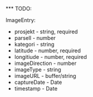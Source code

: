*** TODO: 


ImageEntry:
* prosjekt - string, required
* parsell - number
* kategori - string
* latitude - number, required
* longitiude - number, required
* imageDirection - number
* imageType - string
* imageURL - buffer/string
* captureDate - Date
* timestamp - Date

